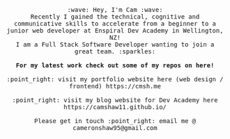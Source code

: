 <p align="center">
  <samp>
    :wave: Hey, I'm Cam :wave:
    <br>Recently I gained the technical, cognitive and communicative skills to
      accelerate from a beginner to a junior web developer at Enspiral Dev Academy in Wellington, NZ!
    <br>I am a Full Stack Software Developer wanting to join a great team. :sparkles:
    <br><br> <b>For my latest work check out some of my repos on here!</b>
    <br><br> :point_right: visit my portfolio website here (web design / frontend) https://cmsh.me
    <br><br> :point_right: visit my blog website for Dev Academy here https://camshaw11.github.io/
    <br><br> Please get in touch :point_right: email me @ cameronshaw95@gmail.com
  </samp>
</p>
